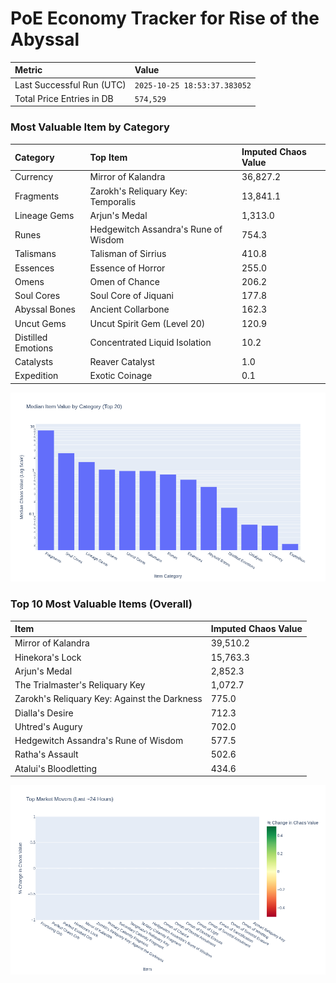 # PoE Economy Tracker for Rise of the Abyssal

<!-- START_MAINTENANCE -->
| Metric | Value |
|:---|:---|
| Last Successful Run (UTC) | `2025-10-25 18:53:37.383052` |
| Total Price Entries in DB | `574,529` |

<!-- END_MAINTENANCE -->

<!-- START_DATAFRAME_DEBUG -->
<!-- END_DATAFRAME_DEBUG -->

<!-- START_CATEGORY_ANALYSIS -->
### Most Valuable Item by Category
| Category | Top Item | Imputed Chaos Value |
| :--- | :--- | :--- |
| Currency | Mirror of Kalandra | 36,827.2 |
| Fragments | Zarokh's Reliquary Key: Temporalis | 13,841.1 |
| Lineage Gems | Arjun's Medal | 1,313.0 |
| Runes | Hedgewitch Assandra's Rune of Wisdom | 754.3 |
| Talismans | Talisman of Sirrius | 410.8 |
| Essences | Essence of Horror | 255.0 |
| Omens | Omen of Chance | 206.2 |
| Soul Cores | Soul Core of Jiquani | 177.8 |
| Abyssal Bones | Ancient Collarbone | 162.3 |
| Uncut Gems | Uncut Spirit Gem (Level 20) | 120.9 |
| Distilled Emotions | Concentrated Liquid Isolation | 10.2 |
| Catalysts | Reaver Catalyst | 1.0 |
| Expedition | Exotic Coinage | 0.1 |


![Category Analysis Chart](charts/category_analysis.png)
<!-- END_ANALYSIS -->

<!-- START_ANALYSIS -->
### Top 10 Most Valuable Items (Overall)
| Item | Imputed Chaos Value |
| :--- | :--- |
| Mirror of Kalandra | 39,510.2 |
| Hinekora's Lock | 15,763.3 |
| Arjun's Medal | 2,852.3 |
| The Trialmaster's Reliquary Key | 1,072.7 |
| Zarokh's Reliquary Key: Against the Darkness | 775.0 |
| Dialla's Desire | 712.3 |
| Uhtred's Augury | 702.0 |
| Hedgewitch Assandra's Rune of Wisdom | 577.5 |
| Ratha's Assault | 502.6 |
| Atalui's Bloodletting | 434.6 |


![Market Movers Chart](charts/market_movers.png)
<!-- END_ANALYSIS -->
